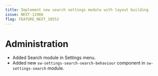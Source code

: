 ```yaml
---
title: Implement new search settings module with layout building
issue: NEXT-11966
flag: FEATURE_NEXT_10552
---
```

# Administration
*  Added Search module in Settings menu.
*  Added new `sw-settings-search-search-behaviour` component in `sw-settings-search` module.
